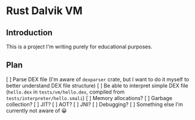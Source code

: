 # Rust Dalvik VM

## Introduction

This is a project I'm writing purely for educational purposes.

## Plan

[ ] Parse DEX file (I'm aware of `dexparser` crate, but I want to do it myself to better understand DEX file structure)
[ ] Be able to interpret simple DEX file (`hello.dex` in `tests/vm/hello.dex`, compiled
from `tests/interpreter/hello.smali`)
[ ] Memory allocations?
[ ] Garbage collection?
[ ] JIT?
[ ] AOT?
[ ] JNI?
[ ] Debugging?
[ ] Something else I'm currently not aware of 😀